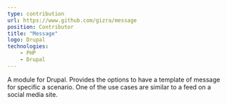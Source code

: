```yaml
---
type: contribution
url: https://www.github.com/gizra/message
position: Contributor
title: "Message"
logo: Drupal
technologies: 
    - PHP
    - Drupal
---
```

A module for Drupal. Provides the options to have a template of message for specific a scenario. One of the use 
cases are similar to a feed on a social media site.
